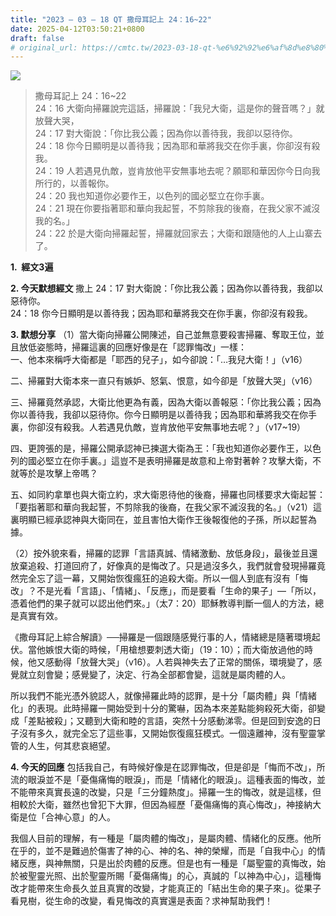 ```yaml
---
title: "2023 – 03 – 18 QT 撒母耳記上 24：16~22"
date: 2025-04-12T03:50:21+0800
draft: false
# original_url: https://cmtc.tw/2023-03-18-qt-%e6%92%92%e6%af%8d%e8%80%b3%e8%a8%98%e4%b8%8a-24%ef%bc%9a1622
---
```


![](/images/qt.jpg)
> 撒母耳記上 24：16\~22  
> 24：16 大衛向掃羅說完這話，掃羅說：「我兒大衛，這是你的聲音嗎？」就放聲大哭，  
> 24：17 對大衛說：「你比我公義；因為你以善待我，我卻以惡待你。  
> 24：18 你今日顯明是以善待我；因為耶和華將我交在你手裏，你卻沒有殺我。  
> 24：19 人若遇見仇敵，豈肯放他平安無事地去呢？願耶和華因你今日向我所行的，以善報你。  
> 24：20 我也知道你必要作王，以色列的國必堅立在你手裏。  
> 24：21 現在你要指著耶和華向我起誓，不剪除我的後裔，在我父家不滅沒我的名。」  
> 24：22 於是大衛向掃羅起誓，掃羅就回家去；大衛和跟隨他的人上山寨去了。

**1.  經文3遍**

**2. 今天默想經文**
撒上 24：17 對大衛說：「你比我公義；因為你以善待我，我卻以惡待你。  
24：18 你今日顯明是以善待我；因為耶和華將我交在你手裏，你卻沒有殺我。

**3. 默想分享**
（1）當大衛向掃羅公開陳述，自己並無意要殺害掃羅、奪取王位，並且放低姿態時，掃羅這裏的回應好像是在「認罪悔改」一樣：  
一、他本來稱呼大衛都是「耶西的兒子」，如今卻說：「…我兒大衛！」（v16）

二、掃羅對大衛本來一直只有嫉妒、怒氣、恨意，如今卻是「放聲大哭」（v16）

三、掃羅竟然承認，大衛比他更為有義，因為大衛以善報惡：「你比我公義；因為你以善待我，我卻以惡待你。你今日顯明是以善待我；因為耶和華將我交在你手裏，你卻沒有殺我。人若遇見仇敵，豈肯放他平安無事地去呢？」（v17\~19）

四、更誇張的是，掃羅公開承認神已揀選大衛為王：「我也知道你必要作王，以色列的國必堅立在你手裏。」這豈不是表明掃羅是故意和上帝對著幹？攻擊大衛，不就等於是攻擊上帝嗎？

五、如同約拿單也與大衛立約，求大衛恩待他的後裔，掃羅也同樣要求大衛起誓：「要指著耶和華向我起誓，不剪除我的後裔，在我父家不滅沒我的名。」（v21）這裏明顯已經承認神與大衛同在，並且害怕大衛作王後報復他的子孫，所以起誓為據。

（2）按外貌來看，掃羅的認罪「言語真誠、情緒激動、放低身段」，最後並且還放棄追殺、打道回府了，好像真的是悔改了。只是過沒多久，我們就會發現掃羅竟然完全忘了這一幕，又開始恢復瘋狂的追殺大衛。所以一個人到底有沒有「悔改」？不是光看「言語」、「情緒」、「反應」，而是要看「生命的果子」—「所以，憑着他們的果子就可以認出他們來。」（太7：20）耶穌教導判斷一個人的方法，總是真實有效。

《撒母耳記上綜合解讀》──掃羅是一個跟隨感覺行事的人，情緒總是隨著環境起伏。當他嫉恨大衛的時候，「用槍想要刺透大衛」（19：10）；而大衛放過他的時候，他又感動得「放聲大哭」（v16）。人若與神失去了正常的關係，環境變了，感覺就立刻會變；感覺變了，決定、行為全部都會變，這就是屬肉體的人。

所以我們不能光憑外貌認人，就像掃羅此時的認罪，是十分「屬肉體」與「情緒化」的表現。此時掃羅一開始受到十分的驚嚇，因為本來差點能夠殺死大衛，卻變成「差點被殺」；又聽到大衛和睦的言語，突然十分感動涕零。但是回到安逸的日子沒有多久，就完全忘了這些事，又開始恢復瘋狂模式。一個遠離神，沒有聖靈掌管的人生，何其悲哀絕望。

**4. 今天的回應**
包括我自己，有時候好像是在認罪悔改，但是卻是「悔而不改」，所流的眼淚並不是「憂傷痛悔的眼淚」，而是「情緒化的眼淚」。這種表面的悔改，並不能帶來真實長遠的改變，只是「三分鐘熱度」。掃羅一生的悔改，就是這樣，但相較於大衛，雖然也曾犯下大罪，但因為經歷「憂傷痛悔的真心悔改」，神接納大衛是位「合神心意」的人。

我個人目前的理解，有一種是「屬肉體的悔改」，是屬肉體、情緒化的反應。他所在乎的，並不是難過於傷害了神的心、神的名、神的榮耀，而是「自我中心」的情緒反應，與神無關，只是出於肉體的反應。但是也有一種是「屬聖靈的真悔改，始於被聖靈光照、出於聖靈所賜「憂傷痛悔」的心，真誠的「以神為中心」，這種悔改才能帶來生命長久並且真實的改變，才能真正的「結出生命的果子來」。從果子看見樹，從生命的改變，看見悔改的真實還是表面？求神幫助我們！
